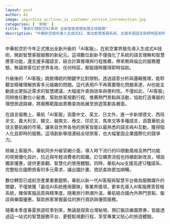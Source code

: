 ```yaml
---
layout: post
author: AI
image: img/china_airlines_ai_customer_service_introduction.jpg
categories: [ '財經' ]
title: "華航引領航空AI革命 全新智能客服拓展全球服務"  
description: "中華航空搶先導入生成式AI，推出智慧客服系統，支援多國語言與跨時區即時回應。升級AI跳脫傳統限制，強化語意分析、行程規劃與多元旅遊服務，從票務到景點推薦一站式搞定。官網與App同步優化，融合年輕時尚視覺與便捷功能，展現數位轉型新里程碑。全方位智慧平台推升旅客服務體驗，強化華航國際競爭力。"
---
```

中華航空於今年正式推出全新升級的「AI客服」，在航空業界搶先導入生成式AI技術，開創智慧客服服務的新紀元。這項數位創新不僅強化了系統的語言理解和智慧應答功能，還支援多國語言，結合計算推理與行程推薦，帶來無與倫比的服務體驗，無論旅客位於世界各地、任何時區，都能隨時獲得即時協助。

升級後的「AI客服」跳脫傳統的關鍵字比對限制，透過語意分析與邏輯推理，能聆聽並精確理解旅客多元複雜的問題。這代表用戶不再需要簡化問題表達，AI也能主動提出更貼近需求的智慧建議，大幅提升查詢效率與便利性。不僅如此，「AI客服」同時擔任數位小秘書，幫助旅客規劃行程、推薦熱門景點與活動，協助打造專屬的理想旅遊路線，將服務範圍由票務查詢拓展至旅遊策劃各層面。

在語言服務上，華航「AI客服」涵蓋中文、英文、日文外，進一步新增德文、西班牙文、義大利文、韓文、越南文、泰文、印尼文、馬來文等多種語言，涵蓋華航全球主要航線的市場，讓來自世界各地的旅客皆能以最熟悉的語言與AI互動，獲得個人化且即時的服務。這項創新舉措連結全球旅客，也大幅鞏固企業國際化的競爭力。

除線上客服外，華航同步升級官網介面，導入時下流行的IG限動風格及熱門功能的視覺優化設計，拉近與年輕消費者的距離。訂位購票流程也持續創新改良，增設獨家優惠，提供更直觀、智慧化的使用體驗。同時，華航App支援高達12種語系，完整貼合國際旅客的多元需求，讓出國計畫、資訊查詢更加順暢。

數位轉型已成航空產業重要趨勢，華航以新一代AI客服與智慧平台做為服務躍升的關鍵，不僅榮獲「最佳AI系統應用團隊」等業界獎項，更率先導入AI客服應答質檢系統，確保客服品質與精準度。隨著旅行熱潮升溫，華航結合國內外熱門景點、飯店與樂園優惠，幫助旅客掌握最佳的旅行資訊與優質服務。

隨著本季度春夏旅遊旺季到來，無論是探索台灣秘境、預訂飯店樂園票券，皆能透過這一站式的智慧服務平台，更輕鬆規劃行程，享受專業又貼心的旅遊體驗。